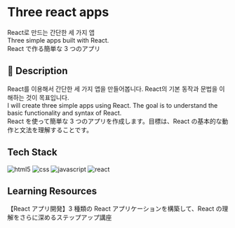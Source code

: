 # Three react apps

React로 만드는 간단한 세 가지 앱<br />
Three simple apps built with React.<br />
React で作る簡単な 3 つのアプリ

## :speech_balloon: Description

React를 이용해서 간단한 세 가지 앱을 만들어봅니다. React의 기본 동작과 문법을 이해하는 것이 목표입니다.<br />
I will create three simple apps using React. The goal is to understand the basic functionality and syntax of React.<br />
React を使って簡単な 3 つのアプリを作成します。目標は、React の基本的な動作と文法を理解することです。<br />

## Tech Stack

<img alt="html5" src="https://img.shields.io/badge/html5-E34F26.svg?&style=flat-square&logo=html5&logoColor=white" /> <img alt="css" src="https://img.shields.io/badge/css-1572B6.svg?&style=flat-square&logo=css&logoColor=white" /> <img alt="javascript" src="https://img.shields.io/badge/javascript-F7DF1E.svg?&style=flat-square&logo=javascript&logoColor=white" /> <img alt="react" src="https://img.shields.io/badge/react-61DAFB.svg?&style=flat-square&logo=react&logoColor=white" />

## Learning Resources

【React アプリ開発】3 種類の React アプリケーションを構築して、React の理解をさらに深めるステップアップ講座
